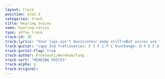 ```yaml
---
layout: track
position: atoz-3
categories: track
title: Hearing Voices
name: hearing-voices
type: ahfow_track
track-id: 26
track-lyrics: "Your lips ain't movin\nYour body still\nBut voices are talkin somewhere\nI hear a jukebox\nFrench fries and beer\nAnd people are talkin somewhere\n\nAnd I know there's no one home\nBut I won't put down the phone\nI can't think where I should be\n\nI searched the kitchen\nPut my ear to the wall\nI looked in the freezer again\nSometimes a notion\nSwells like the ocean\nThen I can't think where I should be\n\nAnd I know there's no one home\nBut I won't put down the phone\nI can't think where I should be"
track-guitar: "capo 2nd fret\nverses: F C F C F C G\nchange: D F D F D F C\n\n(provided by brad)"
track-guitar-flag: true
track-author: Krukowski/Wareham/Yang
track-sort: "HEARING VOICES"
track-alpha: H
track-original: 
---
```

